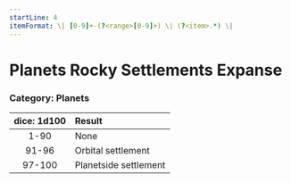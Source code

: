 ```yaml
---
startLine: 4
itemFormat: \| [0-9]+-(?<range>[0-9]+) \| (?<item>.*) \|
---
```

# Planets Rocky Settlements Expanse
### Category: Planets

| dice: 1d100 | Result |
|:----:|:-------|
| 1-90 | None |
| 91-96 | Orbital settlement |
| 97-100 | Planetside settlement |